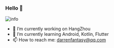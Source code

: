 ### Hello 👋
![info](https://github-readme-stats.vercel.app/api?username=darrenfantasy&count_private=false&show_icons=true&hide=contribs&include_all_commits=true&theme=vue)

<!--
**darrenfantasy/darrenfantasy** is a ✨ _special_ ✨ repository because its `README.md` (this file) appears on your GitHub profile.
Here are some ideas to get you started:
-->

- 🔭 I’m currently working on HangZhou
- 🌱 I’m currently learning Android, Kotlin, Flutter
- 📫 How to reach me:  darrenfantasy@qq.com


